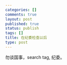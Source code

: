 ```yaml
--- 
categories: []
comments: true
layout: post
published: true
status: publish
tags: []
title: 在纪委检查以后
type: post
---
```

<div id="msgcns!3725CC0EE38B1F6!1393" class="bvMsg">勿谈国事，search tag, 纪委。<br>
</div>
